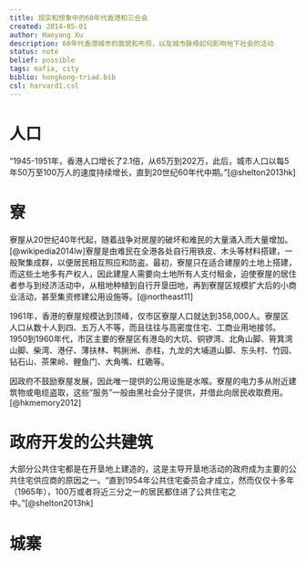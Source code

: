```yaml
---
title: 现实和想象中的60年代香港和三合会
created: 2014-05-01
author: Haoyang Xu
description: 60年代香港城市的面貌和布局，以及城市脉络如何影响地下社会的活动
status: note
belief: possible
tags: mafia, city
biblio: hongkong-triad.bib
csl: harvard1.csl
---
```


<!-- Status choices are: links, notes, draft, in progress, finished -->
<!-- belief tags are: certain, highly likely, likely, possible, unlikely, highly unlikely, remote, impossible -->

# 人口

“1945-1951年，香港人口增长了2.1倍，从65万到202万，此后，城市人口以每5年50万至100万人的速度持续增长，直到20世纪60年代中期。”[@shelton2013hk]

# 寮

寮屋从20世纪40年代起，随着战争对房屋的破坏和难民的大量涌入而大量增加。[@wikipedia2014lw]寮屋是由难民在全港各处自行用铁皮、木头等材料搭建，一般聚集成群，以便居民相互照应和防盗。最初，寮屋只在适合建屋的土地上搭建，而这些土地多有产权人，因此建屋人需要向土地所有人支付租金，迫使寮屋的居住者参与到经济活动中，从租地种植到自行开垦田地，再到寮屋区规模扩大后的小商业活动，甚至集资修建公用设施等。[@northeast11]

1961年，香港的寮屋规模达到顶峰，仅市区寮屋人口就达到358,000人。寮屋区人口从数十人到四、五万人不等，而且往往与高密度住宅、工商业用地接邻。1950到1960年代，市区主要的寮屋区有港岛的大坑、铜锣湾、北角山脚、筲箕湾山脚、柴湾、港仔、薄扶林、鸭脷洲、赤柱，九龙的大埔道山脚、东头村、竹园、钻石山、茶果岭、鲤鱼门、大角嘴、红磡等。

因政府不鼓励寮屋发展，因此唯一提供的公用设施是水喉。寮屋的电力多从附近建筑物或电缆盗取，这些“服务”一般由黑社会分子提供，并借此向居民收取费用。[@hkmemory2012]

# 政府开发的公共建筑

大部分公共住宅都是在开垦地上建造的，这是主导开垦地活动的政府成为主要的公共住宅供应商的原因之一。“直到1954年公共住宅委员会才成立，然而仅仅十多年（1965年），100万或者将近三分之一的居民都住进了公共住宅之中。”[@shelton2013hk]

# 城寨
